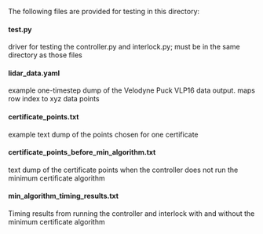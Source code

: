 The following files are provided for testing in this directory:

#### test.py
driver for testing the controller.py and interlock.py; must be in the same directory as those files

#### lidar_data.yaml
example one-timestep dump of the Velodyne Puck VLP16 data output. maps row index to xyz data points

#### certificate_points.txt 
example text dump of the points chosen for one certificate

#### certificate_points_before_min_algorithm.txt
text dump of the certificate points when the controller does not run the minimum certificate algorithm

#### min_algorithm_timing_results.txt
Timing results from running the controller and interlock with and without the minimum certificate algorithm
